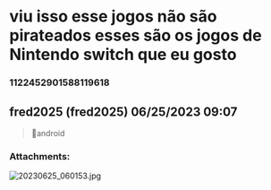 # viu isso esse jogos não são pirateados esses são os jogos de Nintendo switch que eu gosto
### 1122452901588119618
## fred2025 (fred2025) 06/25/2023 09:07 

> 📱android
### Attachments: 
![20230625_060153.jpg](https://yuzudiscordbackup.s3.us-west-2.amazonaws.com/files-media/1122452901588119618_20230625_060153.jpg)

